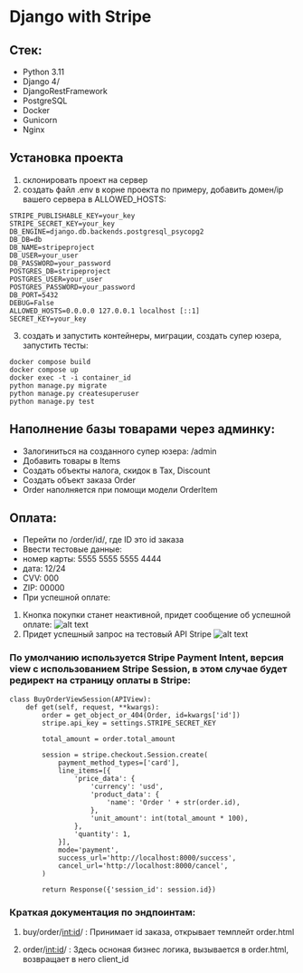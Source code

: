 # Django with Stripe
## Стек:
* Python 3.11
* Django 4/
* DjangoRestFramework
* PostgreSQL
* Docker
* Gunicorn
* Nginx
## Установка проекта
1. склонировать проект на сервер
2. создать файл .env в корне проекта по примеру, добавить домен/ip вашего сервера в ALLOWED_HOSTS:
```commandline
STRIPE_PUBLISHABLE_KEY=your_key
STRIPE_SECRET_KEY=your_key
DB_ENGINE=django.db.backends.postgresql_psycopg2
DB_DB=db
DB_NAME=stripeproject
DB_USER=your_user
DB_PASSWORD=your_password
POSTGRES_DB=stripeproject
POSTGRES_USER=your_user
POSTGRES_PASSWORD=your_password
DB_PORT=5432
DEBUG=False
ALLOWED_HOSTS=0.0.0.0 127.0.0.1 localhost [::1]
SECRET_KEY=your_key
```
3. создать и запустить контейнеры, миграции, создать супер юзера, запустить тесты:
```
docker compose build
docker compose up
docker exec -t -i container_id
python manage.py migrate
python manage.py createsuperuser
python manage.py test
```


## Наполнение базы товарами через админку:
* Залогиниться на созданного супер юзера: /admin
* Добавить товары в Items
* Создать объекты налога, скидок в Tax, Discount
* Создать объект заказа Order
* Order наполняется при помощи модели OrderItem

## Оплата:
* Перейти по /order/id/, где ID это id заказа
* Ввести тестовые данные:
* номер карты: 5555 5555 5555 4444
* дата: 12/24
* CVV: 000
* ZIP: 00000
* При успешной оплате:
1) Кнопка покупки станет неактивной, придет сообщение об успешной оплате:
![alt text](https://i.imgur.com/WGxI4bJ.png)
2) Придет успешный запрос на тестовый API Stripe
![alt text](https://i.imgur.com/rkly9Ax.png)

### По умолчанию используется Stripe Payment Intent, версия view с использованием Stripe Session, в этом случае будет редирект на страницу оплаты в Stripe:
```
class BuyOrderViewSession(APIView):
    def get(self, request, **kwargs):
        order = get_object_or_404(Order, id=kwargs['id'])
        stripe.api_key = settings.STRIPE_SECRET_KEY

        total_amount = order.total_amount

        session = stripe.checkout.Session.create(
            payment_method_types=['card'],
            line_items=[{
                'price_data': {
                    'currency': 'usd',
                    'product_data': {
                        'name': 'Order ' + str(order.id),
                    },
                    'unit_amount': int(total_amount * 100),
                },
                'quantity': 1,
            }],
            mode='payment',
            success_url='http://localhost:8000/success',
            cancel_url='http://localhost:8000/cancel',
        )

        return Response({'session_id': session.id})
```

### Краткая документация по эндпоинтам:
1. buy/order/<int:id>/ :
Принимает id заказа, открывает темплейт order.html


2. order/<int:id>/ :
Здесь осноная бизнес логика, вызывается в order.html, возвращает в него client_id